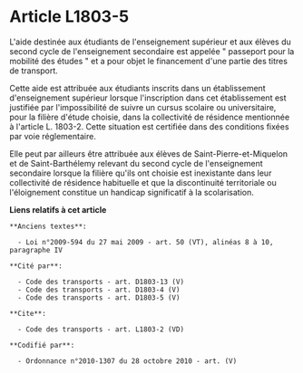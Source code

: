 # Article L1803-5

L'aide destinée aux étudiants de l'enseignement supérieur et aux élèves du second cycle de l'enseignement secondaire est
appelée " passeport pour la mobilité des études " et a pour objet le financement d'une partie des titres de transport. 

Cette aide est attribuée aux étudiants inscrits dans un établissement d'enseignement supérieur lorsque l'inscription dans cet
établissement est justifiée par l'impossibilité de suivre un cursus scolaire ou universitaire, pour la filière d'étude
choisie, dans la collectivité de résidence mentionnée à l'article L. 1803-2. Cette situation est certifiée dans des
conditions fixées par voie réglementaire. 

Elle peut par ailleurs être attribuée aux élèves de Saint-Pierre-et-Miquelon et de Saint-Barthélemy relevant du second cycle
de l'enseignement secondaire lorsque la filière qu'ils ont choisie est inexistante dans leur collectivité de résidence
habituelle et que la discontinuité territoriale ou l'éloignement constitue un handicap significatif à la scolarisation.

**Liens relatifs à cet article**

	**Anciens textes**:

	  - Loi n°2009-594 du 27 mai 2009 - art. 50 (VT), alinéas 8 à 10, paragraphe IV

	**Cité par**:

	  - Code des transports - art. D1803-13 (V)
	  - Code des transports - art. D1803-4 (V)
	  - Code des transports - art. D1803-5 (V)

	**Cite**:

	  - Code des transports - art. L1803-2 (VD)

	**Codifié par**:

	  - Ordonnance n°2010-1307 du 28 octobre 2010 - art. (V)
